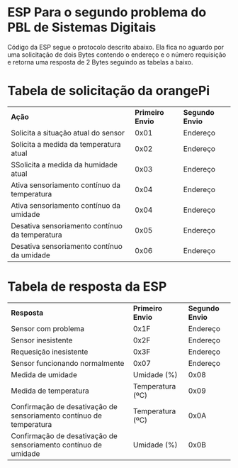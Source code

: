 # ESP Para o segundo problema do PBL de Sistemas Digitais
<p>
  Código da ESP segue o protocolo descrito abaixo. Ela fica no aguardo por uma solicitação de dois Bytes contendo o endereço e o número requisição e retorna uma resposta de 2 Bytes seguindo as tabelas a baixo.
</p>
<h1>Tabela de solicitação da orangePi</h1>
<table>
  
  <tr>
    <td>
      <b>Ação</b>
    </td>
    <td>
      <b>Primeiro Envio</b>
    </td>
    <td>
      <b>Segundo Envio</b>
    </td>
  </tr>
  
  <tr>
    <td>
      Solicita a situação atual do sensor
    </td>
    <td>
      0x01
    </td>
    <td>
      Endereço
    </td>
  </tr>
  
  <tr>
    <td>
      Solicita a medida da temperatura atual
    </td>
    <td>
      0x02
    </td>
    <td>
      Endereço
    </td>
  </tr>

  <tr>
    <td>
      SSolicita a medida da humidade atual
    </td>
    <td>
      0x03
    </td>
    <td>
      Endereço
    </td>
  </tr>

  <tr>
    <td>
      Ativa sensoriamento contínuo da temperatura
    </td>
    <td>
      0x04
    </td>
    <td>
      Endereço
    </td>
  </tr>

  <tr>
    <td>
      Ativa sensoriamento contínuo da umidade
    </td>
    <td>
      0x04
    </td>
    <td>
      Endereço
    </td>
  </tr>

  <tr>
    <td>
      Desativa sensoriamento contínuo da temperatura
    </td>
    <td>
      0x05
    </td>
    <td>
      Endereço
    </td>
  </tr>

  <tr>
    <td>
      Desativa sensoriamento contínuo da umidade
    </td>
    <td>
      0x06
    </td>
    <td>
      Endereço
    </td>
  </tr>
</table>

<h1>Tabela de resposta da ESP</h1>

<table>
  <tr>
    <td>
      <b>Resposta</b>
    </td>
    <td>
      <b>Primeiro Envio</b>
    </td>
    <td>
      <b>Segundo Envio</b>
    </td>
  </tr>

  <tr>
    <td>
      Sensor com problema
    </td>
    <td>
      0x1F
    </td>
    <td>
      Endereço
    </td>
  </tr>

  <tr>
    <td>
      Sensor inesistente
    </td>
    <td>
      0x2F
    </td>
    <td>
      Endereço
    </td>
  </tr>

  <tr>
    <td>
      Requesição inesistente
    </td>
    <td>
      0x3F
    </td>
    <td>
      Endereço
    </td>
  </tr>

  <tr>
    <td>
      Sensor funcionando normalmente
    </td>
    <td>
      0x07
    </td>
    <td>
      Endereço
    </td>
  </tr>

  <tr>
    <td>
      Medida de umidade
    </td>
    <td>
      Umidade (%)
    </td>
    <td>
      0x08
    </td>
  </tr>

  <tr>
    <td>
      Medida de temperatura
    </td>
    <td>
      Temperatura (ºC)
    </td>
    <td>
      0x09
    </td>
  </tr>

  <tr>
    <td>
      Confirmação de desativação de sensoriamento contínuo de temperatura
    </td>
    <td>
      Temperatura (ºC)
    </td>
    <td>
      0x0A
    </td>
  </tr>

  <tr>
    <td>
      Confirmação de desativação de sensoriamento contínuo de umidade
    </td>
    <td>
      Umidade (%)
    </td>
    <td>
      0x0B
    </td>
  </tr>
</table>
